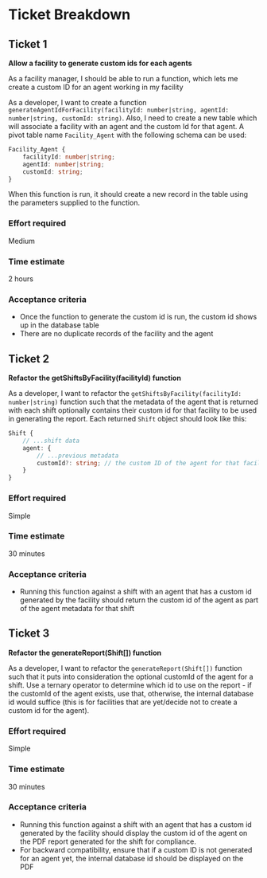 # Ticket Breakdown
## Ticket 1
**Allow a facility to generate custom ids for each agents**

As a facility manager, I should be able to run a function, which lets me create a custom ID for an agent working in my facility

As a developer, I want to create a function `generateAgentIdForFacility(facilityId: number|string, agentId: number|string, customId: string)`. Also, I need to create a new table which will associate a facility with an agent and the custom Id for that agent. A pivot table name `Facility_Agent` with the following schema can be used:
```ts
Facility_Agent {
    facilityId: number|string;
    agentId: number|string;
    customId: string;
}
```
When this function is run, it should create a new record in the table using the parameters supplied to the function.

### Effort required
Medium

### Time estimate
2 hours

### Acceptance criteria
- Once the function to generate the custom id is run, the custom id shows up in the database table
- There are no duplicate records of the facility and the agent


## Ticket 2
**Refactor the getShiftsByFacility(facilityId) function**

As a developer, I want to refactor the `getShiftsByFacility(facilityId: number|string)` function such that the metadata of the agent that is returned with each shift optionally contains their custom id for that facility to be used in generating the report. Each returned `Shift` object should look like this:
```ts
Shift {
    // ...shift data
    agent: {
        // ...previous metadata
        customId?: string; // the custom ID of the agent for that facility
    }
}
```

### Effort required
Simple

### Time estimate
30 minutes

### Acceptance criteria
- Running this function against a shift with an agent that has a custom id generated by the facility should return the custom id of the agent as part of the agent metadata for that shift


## Ticket 3
**Refactor the generateReport(Shift[]) function**

As a developer, I want to refactor the `generateReport(Shift[])` function such that it puts into consideration the optional customId of the agent for a shift. Use a ternary operator to determine which id to use on the report - if the customId of the agent exists, use that, otherwise, the internal database id would suffice (this is for facilities that are yet/decide not to create a custom id for the agent).

### Effort required
Simple

### Time estimate
30 minutes

### Acceptance criteria
- Running this function against a shift with an agent that has a custom id generated by the facility should display the custom id of the agent on the PDF report generated for the shift for compliance.
- For backward compatibility, ensure that if a custom ID is not generated for an agent yet, the internal database id should be displayed on the PDF
